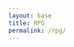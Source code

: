 ```yaml
---
layout: base
title: RPG
permalink: /rpg/
---
```


<canvas id='gameCanvas'></canvas>

<script type="module">
    import GameControl from '{{site.baseurl}}/assets/js/rpg/GameControl.js';

    // Background data
    const image_src = "{{site.baseurl}}/images/rpg/tree.png";
    const image_data = {
        pixels: {height: 724, width:467 }
    };
    const image = {src: image_src, data: image_data};

    // Sprite data
    const sprite_src_turtle = "{{site.baseurl}}/images/rpg/turtle.png";
    const sprite_data_turtle = {
        SCALE_FACTOR: 10,
        STEP_FACTOR: 1000,
        ANIMATION_RATE: 50,
        pixels: {height: 280, width: 256},
        orientation: {rows: 4, columns: 3 },
        down: {row: 0, start: 0, columns: 3 },
        left: {row: 1, start: 0, columns: 3 },
        right: {row: 2, start: 0, columns: 3 },
        up: {row: 3, start: 0, columns: 3 },
    };
    const turtle = {src: sprite_src_turtle, data: sprite_data_turtle};

    const sprite_src_fish = "{{site.baseurl}}/images/rpg/fishies.png";
    const sprite_data_fish = {
        SCALE_FACTOR: 16,  // Adjust this based on your scaling needs
        STEP_FACTOR: 400,
        ANIMATION_RATE: 50,
        pixels: {height: 256, width: 384},
        orientation: {rows: 8, columns: 12 },
        down: {row: 0, start: 0, columns: 3 },  // 1st row
        left: {row: 1, start: 0, columns: 3 },  // 2nd row
        right: {row: 2, start: 0, columns: 3 }, // 3rd row
        up: {row: 3, start: 0, columns: 3 },    // 4th row
    };

    const fish = {src: sprite_src_fish, data: sprite_data_fish};
    // Assets for game
    //const assets = {}
    //const assets = {image: image}
    //const assets = {turtle: turtle}
    const assets = {image: image, turtle: turtle, fish: fish}

    // Start game engine
    GameControl.start(assets);
</script>

